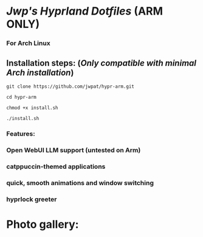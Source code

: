 # *Jwp's Hyprland Dotfiles* (ARM ONLY)
### For Arch Linux
## Installation steps: (*Only compatible with minimal Arch installation*)
   ``` git clone https://github.com/jwpat/hypr-arm.git ```
   
   ``` cd hypr-arm ```
   
   ``` chmod +x install.sh ```
   
   ``` ./install.sh ```
### Features:
  ### Open WebUI LLM support (untested on Arm)
  ### catppuccin-themed applications
  ### quick, smooth animations and window switching
  ### hyprlock greeter
# Photo gallery:
  
  
